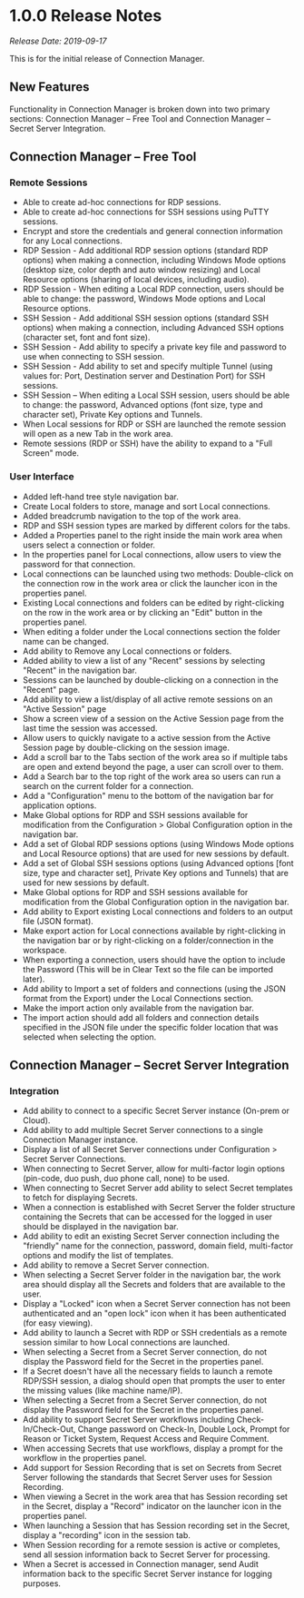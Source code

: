 [title]: # (1.0.0 Release)
[tags]: # (connection manager,initial release)
[priority]: # (899)
# 1.0.0 Release Notes

*Release Date: 2019-09-17*

This is for the initial release of Connection Manager. 

## New Features

Functionality in Connection Manager is broken down into two primary sections: Connection Manager – Free Tool and Connection Manager – Secret Server Integration.

## Connection Manager – Free Tool

### Remote Sessions

- Able to create ad-hoc connections for RDP sessions.
- Able to create ad-hoc connections for SSH sessions using PuTTY sessions.
- Encrypt and store the credentials and general connection information for any Local connections. 
- RDP Session - Add additional RDP session options (standard RDP options) when making a connection, including Windows Mode options (desktop size, color depth and auto window resizing) and Local Resource options (sharing of local devices, including audio).
- RDP Session - When editing a Local RDP connection, users should be able to change: the password, Windows Mode options and Local Resource options.
- SSH Session - Add additional SSH session options (standard SSH options) when making a connection, including Advanced SSH options (character set, font and font size).
- SSH Session - Add ability to specify a private key file and password to use when connecting to SSH session.
- SSH Session - Add ability to set and specify multiple Tunnel (using values for: Port, Destination server and Destination Port) for SSH sessions.
- SSH Session – When editing a Local SSH session, users should be able to change: the password, Advanced options (font size, type and character set), Private Key options and Tunnels.
- When Local sessions for RDP or SSH are launched the remote session will open as a new Tab in the work area.
- Remote sessions (RDP or SSH) have the ability to expand to a "Full Screen" mode.

### User Interface

- Added left-hand tree style navigation bar.
- Create Local folders to store, manage and sort Local connections.
- Added breadcrumb navigation to the top of the work area.
- RDP and SSH session types are marked by different colors for the tabs. 
- Added a Properties panel to the right inside the main work area when users select a connection or folder.
- In the properties panel for Local connections, allow users to view the password for that connection. 
- Local connections can be launched using two methods: Double-click on the connection row in the work area or click the launcher icon in the properties panel.
- Existing Local connections and folders can be edited by right-clicking on the row in the work area or by clicking an "Edit" button in the properties panel.
- When editing a folder under the Local connections section the folder name can be changed.
- Add ability to Remove any Local connections or folders.
- Added ability to view a list of any "Recent" sessions by selecting "Recent" in the navigation bar.
- Sessions can be launched by double-clicking on a connection in the "Recent" page. 
- Add ability to view a list/display of all active remote sessions on an "Active Session" page
- Show a screen view of a session on the Active Session page from the last time the session was accessed.
- Allow users to quickly navigate to a active session from the Active Session page by double-clicking on the session image.
- Add a scroll bar to the Tabs section of the work area so if multiple tabs are open and extend beyond the page, a user can scroll over to them.
- Add a Search bar to the top right of the work area so users can run a search on the current folder for a connection.
- Add a "Configuration" menu to the bottom of the navigation bar for application options.
- Make Global options for RDP and SSH sessions available for modification from the Configuration > Global Configuration option in the navigation bar.
- Add a set of Global RDP sessions options (using Windows Mode options and Local Resource options) that are used for new sessions by default.
- Add a set of Global SSH sessions options (using Advanced options [font size, type and character set], Private Key options and Tunnels) that are used for new sessions by default.
- Make Global options for RDP and SSH sessions available for modification from the Global Configuration option in the navigation bar.
- Add ability to Export existing Local connections and folders to an output file (JSON format).
- Make export action for Local connections available by right-clicking in the navigation bar or by right-clicking on a folder/connection in the workspace.
- When exporting a connection, users should have the option to include the Password (This will be in Clear Text so the file can be imported later).
- Add ability to Import a set of folders and connections (using the JSON format from the Export) under the Local Connections section. 
- Make the import action only available from the navigation bar.
- The import action should add all folders and connection details specified in the JSON file under the specific folder location that was selected when selecting the option. 

## Connection Manager – Secret Server Integration

### Integration

- Add ability to connect to a specific Secret Server instance (On-prem or Cloud).
- Add ability to add multiple Secret Server connections to a single Connection Manager instance.
- Display a list of all Secret Server connections under Configuration > Secret Server Connections.
- When connecting to Secret Server, allow for multi-factor login options (pin-code, duo push, duo phone call, none) to be used.
- When connecting to Secret Server add ability to select Secret templates to fetch for displaying Secrets. 
- When a connection is established with Secret Server the folder structure containing the Secrets that can be accessed for the logged in user should be displayed in the navigation bar. 
- Add ability to edit an existing Secret Server connection including the "friendly" name for the connection, password, domain field, multi-factor options and modify the list of templates. 
- Add ability to remove a Secret Server connection. 
- When selecting a Secret Server folder in the navigation bar, the work area should display all the Secrets and folders that are available to the user.
- Display a "Locked" icon when a Secret Server connection has not been authenticated and an "open lock" icon when it has been authenticated (for easy viewing).
- Add ability to launch a Secret with RDP or SSH credentials as a remote session similar to how Local connections are launched.
- When selecting a Secret from a Secret Server connection, do not display the Password field for the Secret in the properties panel. 
- If a Secret doesn't have all the necessary fields to launch a remote RDP/SSH session, a dialog should open that prompts the user to enter the missing values (like machine name/IP). 
- When selecting a Secret from a Secret Server connection, do not display the Password field for the Secret in the properties panel. 
- Add ability to support Secret Server workflows including Check-In/Check-Out, Change password on Check-In, Double Lock, Prompt for Reason or Ticket System, Request Access and Require Comment. 
- When accessing Secrets that use workflows, display a prompt for the workflow in the properties panel. 
- Add support for Session Recording that is set on Secrets from Secret Server following the standards that Secret Server uses for Session Recording.
- When viewing a Secret in the work area that has Session recording set in the Secret, display a "Record" indicator on the launcher icon in the properties panel.
- When launching a Session that has Session recording set in the Secret, display a "recording" icon in the session tab.
- When Session recording for a remote session is active or completes, send all session information back to Secret Server for processing.
- When a Secret is accessed in Connection manager, send Audit information back to the specific Secret Server instance for logging purposes.